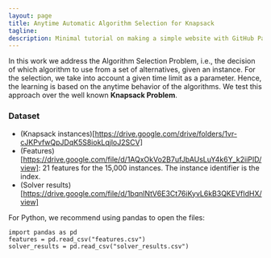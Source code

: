 ```yaml
---
layout: page
title: Anytime Automatic Algorithm Selection for Knapsack
tagline: 
description: Minimal tutorial on making a simple website with GitHub Pages
---
```


In this work we address the Algorithm Selection Problem, i.e., the decision of which algorithm to use from a set of alternatives, given an instance. For the selection, we take into account a given time limit as a parameter. Hence, the learning is based on the anytime behavior of the algorithms. We test this approach over the well known **Knapsack Problem**.

### Dataset

* (Knapsack instances)[https://drive.google.com/drive/folders/1vr-cJKPvfwQpJDqK5S8iokLqjloJ2SCV]
* (Features)[https://drive.google.com/file/d/1AQxOkVo2B7ufJbAUsLuY4k6Y_k2iiPID/view]: 21 features for the 15,000 instances. The instance identifier is the index.
* (Solver results)[https://drive.google.com/file/d/1bqnlNtV6E3Ct76iKyvL6kB3QKEVfIdHX/view]

For Python, we recommend using pandas to open the files:

    import pandas as pd
    features = pd.read_csv("features.csv")
    solver_results = pd.read_csv("solver_results.csv")
